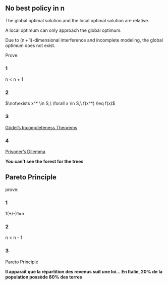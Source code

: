 
## No best policy in n

The global optimal solution and the local optimal solution are relative.

A local optimum can only approach the global optimum.

Due to (n + 1)-dimensional interference and incomplete modeling, the global optimum does not exist.

Prove:

### 1

  n < n + 1

### 2

$\not\exists x^* \in S,\ \forall x \in S,\ f(x^*) \leq f(x)$

### 3

[Gödel’s Incompleteness Theorems](https://zh.wikipedia.org/wiki/%E5%93%A5%E5%BE%B7%E5%B0%94%E4%B8%8D%E5%AE%8C%E5%A4%87%E5%AE%9A%E7%90%86)

### 4

[Prisoner’s Dilemma](https://zh.wikipedia.org/wiki/%E5%9B%9A%E5%BE%92%E5%9B%B0%E5%A2%83)

**You can’t see the forest for the trees**

## Pareto Principle

prove:

### 1

  1(+/-)1=n

### 2

  n < n - 1

### 3

  Pareto Principle

**Il apparaît que la répartition des revenus suit une loi… En Italie, 20% de la population possède 80% des terres**